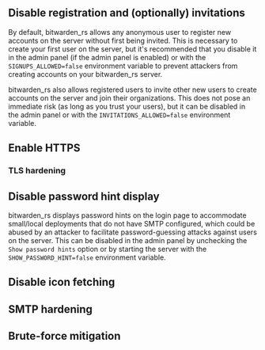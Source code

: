 

## Disable registration and (optionally) invitations
By default, bitwarden_rs allows any anonymous user to register new accounts on the server without first being invited. This is necessary to create your first user on the server, but it's recommended that you disable it in the admin panel (if the admin panel is enabled) or with the `SIGNUPS_ALLOWED=false` environment variable to prevent attackers from creating accounts on your bitwarden_rs server.

bitwarden_rs also allows registered users to invite other new users to create accounts on the server and join their organizations. This does not pose an immediate risk (as long as you trust your users), but it can be disabled in the admin panel or with the `INVITATIONS_ALLOWED=false` environment variable.

## Enable HTTPS

### TLS hardening

## Disable password hint display
bitwarden_rs displays password hints on the login page to accommodate small/local deployments that do not have SMTP configured, which could be abused by an attacker to facilitate password-guessing attacks against users on the server. This can be disabled in the admin panel by unchecking the `Show password hints` option or by starting the server with the `SHOW_PASSWORD_HINT=false` environment variable.

## Disable icon fetching

## SMTP hardening

## Brute-force mitigation